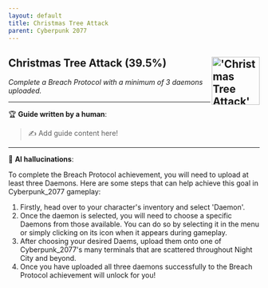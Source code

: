 ```yaml
---
layout: default
title: Christmas Tree Attack
parent: Cyberpunk 2077
---
```


## Christmas Tree Attack (39.5%) <img align="right" src="https://cdn.cloudflare.steamstatic.com/steamcommunity/public/images/apps/1091500/8af08786073d0d2ba2374f00eb6bd876c593891e.jpg" alt="'Christmas Tree Attack' achievement icon" width="96" height="96">

_Complete a Breach Protocol with a minimum of 3 daemons uploaded._

---

:trophy: **Guide written by a human**:

> :writing_hand: Add guide content here!

---

:robot: **AI hallucinations**:

To complete the Breach Protocol achievement, you will need to upload at least three Daemons. Here are some steps that can help achieve this goal in Cyberpunk_2077 gameplay:

1. Firstly, head over to your character's inventory and select 'Daemon'.
2. Once the daemon is selected, you will need to choose a specific Daemons from those available. You can do so by selecting it in the menu or simply clicking on its icon when it appears during gameplay.
3. After choosing your desired Daems, upload them onto one of Cyberpunk_2077's many terminals that are scattered throughout Night City and beyond.
4. Once you have uploaded all three daemons successfully to the Breach Protocol achievement will unlock for you!
